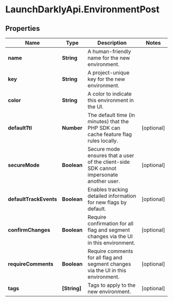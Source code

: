 # LaunchDarklyApi.EnvironmentPost

## Properties

Name | Type | Description | Notes
------------ | ------------- | ------------- | -------------
**name** | **String** | A human-friendly name for the new environment. | 
**key** | **String** | A project-unique key for the new environment. | 
**color** | **String** | A color to indicate this environment in the UI. | 
**defaultTtl** | **Number** | The default time (in minutes) that the PHP SDK can cache feature flag rules locally. | [optional] 
**secureMode** | **Boolean** | Secure mode ensures that a user of the client-side SDK cannot impersonate another user. | [optional] 
**defaultTrackEvents** | **Boolean** | Enables tracking detailed information for new flags by default. | [optional] 
**confirmChanges** | **Boolean** | Require confirmation for all flag and segment changes via the UI in this environment. | [optional] 
**requireComments** | **Boolean** | Require comments for all flag and segment changes via the UI in this environment. | [optional] 
**tags** | **[String]** | Tags to apply to the new environment. | [optional] 


